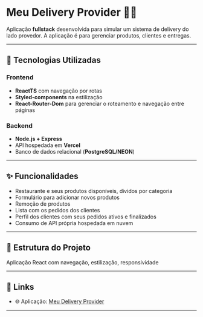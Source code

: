 # Meu Delivery Provider 🍹🥤

Aplicação **fullstack** desenvolvida para simular um sistema de delivery do lado provedor. A aplicação é para gerenciar produtos, clientes e entregas. 

---

## 🚀 Tecnologias Utilizadas

### Frontend
- **ReactTS** com navegação por rotas
- **Styled-components** na estilização
- **React-Router-Dom** para gerenciar o roteamento e navegação entre páginas

### Backend
- **Node.js + Express**
- API hospedada em **Vercel**
- Banco de dados relacional (**PostgreSQL/NEON**)

---

## ✨ Funcionalidades
- Restaurante e seus produtos disponíveis, dividos por categoria
- Formulário para adicionar novos produtos
- Remoção de produtos
- Lista com os pedidos dos clientes
- Perfil dos clientes com seus pedidos ativos e finalizados
- Consumo de API própria hospedada em nuvem

---

## 📂 Estrutura do Projeto
Aplicação React com navegação, estilização, responsividade 

---

## 🔗 Links
- 🌐 Aplicação: [Meu Delivery Provider](https://gazuadev8417.github.io/meu-delivery_provider/)  

---
